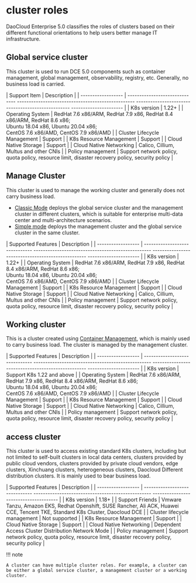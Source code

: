 # cluster roles

DaoCloud Enterprise 5.0 classifies the roles of clusters based on their different functional orientations to help users better manage IT infrastructure.

## Global service cluster

This cluster is used to run DCE 5.0 components such as container management, global management, observability, registry, etc.
Generally, no business load is carried.

| Support Item | Description |
| ------------------ | ------------------------------ -------------------------------------------------- -------------------------------------------------- ---------------------- |
| K8s version | 1.22+ |
| Operating System | RedHat 7.6 x86/ARM, RedHat 7.9 x86, RedHat 8.4 x86/ARM, RedHat 8.6 x86;<br>Ubuntu 18.04 x86, Ubuntu 20.04 x86;<br>CentOS 7.6 x86/AMD, CentOS 7.9 x86/AMD |
| Cluster Lifecycle Management | Support |
| K8s Resource Management | Support |
| Cloud Native Storage | Support |
| Cloud Native Networking | Calico, Cillium, Multus and other CNIs |
| Policy management | Support network policy, quota policy, resource limit, disaster recovery policy, security policy |

## Manage Cluster

This cluster is used to manage the working cluster and generally does not carry business load.

- [Classic Mode](../../../install/commercial/deploy-requirements.md) deploys the global service cluster and the management cluster in different clusters, which is suitable for enterprise multi-data center and multi-architecture scenarios.
- [Simple mode](../../../install/commercial/deploy-requirements.md) deploys the management cluster and the global service cluster in the same cluster.

| Supported Features | Description |
| ------------------ | ------------------------------ -------------------------------------------------- -------------------------------------------------- ---------------------- |
| K8s version | 1.22+ |
| Operating System | RedHat 7.6 x86/ARM, RedHat 7.9 x86, RedHat 8.4 x86/ARM, RedHat 8.6 x86;<br>Ubuntu 18.04 x86, Ubuntu 20.04 x86;<br>CentOS 7.6 x86/AMD, CentOS 7.9 x86/AMD |
| Cluster Lifecycle Management | Support |
| K8s Resource Management | Support |
| Cloud Native Storage | Support |
| Cloud Native Networking | Calico, Cillium, Multus and other CNIs |
| Policy management | Support network policy, quota policy, resource limit, disaster recovery policy, security policy |

## Working cluster

This is a cluster created using [Container Management](../../intro/what.md), which is mainly used to carry business load. The cluster is managed by the management cluster.

| Supported Features | Description |
| ------------------ | ------------------------------ -------------------------------------------------- -------------------------------------------------- ---------------------- |
| K8s version | Support K8s 1.22 and above |
| Operating System | RedHat 7.6 x86/ARM, RedHat 7.9 x86, RedHat 8.4 x86/ARM, RedHat 8.6 x86;<br>Ubuntu 18.04 x86, Ubuntu 20.04 x86;<br>CentOS 7.6 x86/AMD, CentOS 7.9 x86/AMD |
| Cluster Lifecycle Management | Support |
| K8s Resource Management | Support |
| Cloud Native Storage | Support |
| Cloud Native Networking | Calico, Cillium, Multus and other CNIs |
| Policy management | Support network policy, quota policy, resource limit, disaster recovery policy, security policy |

## access cluster

This cluster is used to access existing standard K8s clusters, including but not limited to self-built clusters in local data centers, clusters provided by public cloud vendors, clusters provided by private cloud vendors, edge clusters, Xinchuang clusters, heterogeneous clusters, Daocloud Different distribution clusters.
It is mainly used to bear business load.

| Supported Features | Description |
| ------------------ | ------------------------------ -------------------------------------------------- -------------------------------------- |
| K8s version | 1.18+ |
| Support Friends | Vmware Tanzu, Amazon EKS, Redhat Openshift, SUSE Rancher, Ali ACK, Huawei CCE, Tencent TKE, Standard K8s Cluster, Daocloud DCE |
| Cluster lifecycle management | Not supported |
| K8s Resource Management | Support |
| Cloud Native Storage | Support |
| Cloud Native Networking | Dependent Access Cluster Distribution Network Mode |
| Policy management | Support network policy, quota policy, resource limit, disaster recovery policy, security policy |

!!! note

    A cluster can have multiple cluster roles. For example, a cluster can be either a global service cluster, a management cluster or a working cluster.